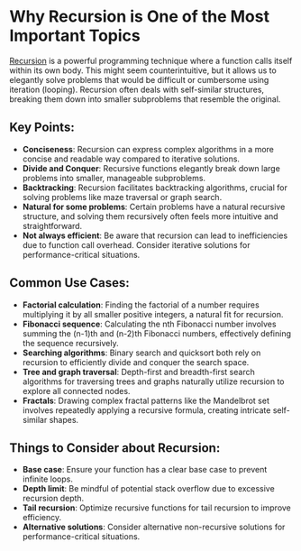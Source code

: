 # Why Recursion is One of the Most Important Topics
[Recursion](DS&Algo\recursion-explained.md) is a powerful programming technique where a function calls itself within its own body. This might seem counterintuitive, but it allows us to elegantly solve problems that would be difficult or cumbersome using iteration (looping). Recursion often deals with self-similar structures, breaking them down into smaller subproblems that resemble the original.

## Key Points:
- **Conciseness**: Recursion can express complex algorithms in a more concise and readable way compared to iterative solutions.
- **Divide and Conquer**: Recursive functions elegantly break down large problems into smaller, manageable subproblems.
- **Backtracking**: Recursion facilitates backtracking algorithms, crucial for solving problems like maze traversal or graph search.
- **Natural for some problems**: Certain problems have a natural recursive structure, and solving them recursively often feels more intuitive and straightforward.
- **Not always efficient**: Be aware that recursion can lead to inefficiencies due to function call overhead. Consider iterative solutions for performance-critical situations.

## Common Use Cases:
- **Factorial calculation**: Finding the factorial of a number requires multiplying it by all smaller positive integers, a natural fit for recursion.
- **Fibonacci sequence**: Calculating the nth Fibonacci number involves summing the (n-1)th and (n-2)th Fibonacci numbers, effectively defining the sequence recursively.
- **Searching algorithms**: Binary search and quicksort both rely on recursion to efficiently divide and conquer the search space.
- **Tree and graph traversal**: Depth-first and breadth-first search algorithms for traversing trees and graphs naturally utilize recursion to explore all connected nodes.
- **Fractals**: Drawing complex fractal patterns like the Mandelbrot set involves repeatedly applying a recursive formula, creating intricate self-similar shapes.

## Things to Consider about Recursion:
- **Base case**: Ensure your function has a clear base case to prevent infinite loops.
- **Depth limit**: Be mindful of potential stack overflow due to excessive recursion depth.
- **Tail recursion**: Optimize recursive functions for tail recursion to improve efficiency.
- **Alternative solutions**: Consider alternative non-recursive solutions for performance-critical situations.